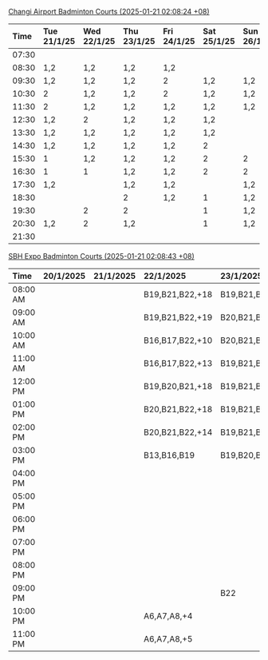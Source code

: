 [Changi Airport Badminton Courts (2025-01-21 02:08:24 +08)](https://www.carc.org.sg/FacilityBooking.aspx)

| Time   | Tue 21/1/25   | Wed 22/1/25   | Thu 23/1/25   | Fri 24/1/25   | Sat 25/1/25   | Sun 26/1/25   | Mon 27/1/25   |
|:-------|:--------------|:--------------|:--------------|:--------------|:--------------|:--------------|:--------------|
| 07:30  |               |               |               |               |               |               |               |
| 08:30  | 1,2           | 1,2           | 1,2           | 1,2           |               |               | 1,2           |
| 09:30  | 1,2           | 1,2           | 1,2           | 2             | 1,2           | 1,2           | 1,2           |
| 10:30  | 2             | 1,2           | 1,2           | 2             | 1,2           | 1,2           | 1,2           |
| 11:30  | 2             | 1,2           | 1,2           | 1,2           | 1,2           | 1,2           | 1,2           |
| 12:30  | 1,2           | 2             | 1,2           | 1,2           | 1,2           |               | 1,2           |
| 13:30  | 1,2           | 1,2           | 1,2           | 1,2           | 1,2           |               | 1,2           |
| 14:30  | 1,2           | 1,2           | 1,2           | 1,2           | 2             |               | 1,2           |
| 15:30  | 1             | 1,2           | 1,2           | 1,2           | 2             | 2             | 1,2           |
| 16:30  | 1             | 1             | 1,2           | 1,2           | 2             | 2             | 1,2           |
| 17:30  | 1,2           |               | 1,2           | 1,2           |               | 1,2           | 1,2           |
| 18:30  |               |               | 2             | 1,2           | 1             | 1,2           | 1             |
| 19:30  |               | 2             | 2             |               | 1             | 1,2           |               |
| 20:30  | 1,2           | 2             | 1,2           |               | 1             | 1,2           | 2             |
| 21:30  |               |               |               |               |               |               |               |

[SBH Expo Badminton Courts (2025-01-21 02:08:43 +08)](https://singaporebadmintonhall.getomnify.com/widgets/O3MRKGBH359GA55KHMG1RD)

| Time     | 20/1/2025   | 21/1/2025   | 22/1/2025       | 23/1/2025       | 24/1/2025       | 25/1/2025       | 26/1/2025       |
|:---------|:------------|:------------|:----------------|:----------------|:----------------|:----------------|:----------------|
| 08:00 AM |             |             | B19,B21,B22,+18 | B19,B21,B22,+18 | B19,B21,B22,+19 | B19,B21,B22,+12 | B16,B20,B21,+4  |
| 09:00 AM |             |             | B19,B21,B22,+19 | B20,B21,B22,+15 | B19,B20,B21,+17 | B19,B21,B22,+13 |                 |
| 10:00 AM |             |             | B16,B17,B22,+10 | B20,B21,B22,+17 | B19,B20,B21,+17 | B19,B20,B21,+16 |                 |
| 11:00 AM |             |             | B16,B17,B22,+13 | B19,B21,B22,+17 | B19,B21,B22,+17 | B19,B20,B21,+16 |                 |
| 12:00 PM |             |             | B19,B20,B21,+18 | B19,B21,B22,+19 | B19,B21,B22,+13 | B19,B21,B22,+19 |                 |
| 01:00 PM |             |             | B20,B21,B22,+18 | B19,B21,B22,+19 | B19,B21,B22,+15 | B19,B21,B22,+19 |                 |
| 02:00 PM |             |             | B20,B21,B22,+14 | B19,B21,B22,+13 | B19,B21,B22,+15 | B20,B21,B22,+12 | A9,B17,B22,+1   |
| 03:00 PM |             |             | B13,B16,B19     | B19,B20,B22,+11 | B20,B21,B22,+11 | B16,B17,B18     |                 |
| 04:00 PM |             |             |                 |                 | B20,B21,B22     |                 | B13             |
| 05:00 PM |             |             |                 |                 |                 | B13,B14         |                 |
| 06:00 PM |             |             |                 |                 |                 |                 |                 |
| 07:00 PM |             |             |                 |                 |                 |                 | A3              |
| 08:00 PM |             |             |                 |                 |                 |                 | A10,A9,B13,+1   |
| 09:00 PM |             |             |                 | B22             |                 |                 | A10,B15,B16,+4  |
| 10:00 PM |             |             | A6,A7,A8,+4     |                 | A10,A8,A9,+4    | A10,B21,B22,+1  | B20,B21,B22,+17 |
| 11:00 PM |             |             | A6,A7,A8,+5     |                 | A10,A8,A9,+4    | B20,B21,B22,+10 | B20,B21,B22,+19 |
